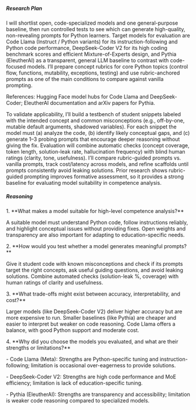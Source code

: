 ##### Research Plan



I will shortlist open, code-specialized models and one general-purpose baseline, then run controlled tests to see which can generate high-quality, non-revealing prompts for Python learners. Target models for evaluation are Code Llama (Instruct / Python variants) for its instruction-following and Python code performance, DeepSeek-Coder V2 for its high coding benchmark scores and efficient Mixture-of-Experts design, and Pythia (EleutherAI) as a transparent, general LLM baseline to contrast with code-focused models. I’ll prepare concept rubrics for core Python topics (control flow, functions, mutability, exceptions, testing) and use rubric-anchored prompts as one of the main conditions to compare against vanilla prompting.  

References: Hugging Face model hubs for Code Llama and DeepSeek-Coder; EleutherAI documentation and arXiv papers for Pythia.  



To validate applicability, I’ll build a testbench of student snippets labeled with the intended concept and common misconceptions (e.g., off-by-one, mutable default arguments, shadowed variables). For each snippet the model must (a) analyze the code, (b) identify likely conceptual gaps, and (c) generate 1–3 probing prompts that encourage deeper reasoning without giving the fix. Evaluation will combine automatic checks (concept coverage, token length, solution-leak rate, hallucination frequency) with blind human ratings (clarity, tone, usefulness). I’ll compare rubric-guided prompts vs. vanilla prompts, track cost/latency across models, and refine scaffolds until prompts consistently avoid leaking solutions. Prior research shows rubric-guided prompting improves formative assessment, so it provides a strong baseline for evaluating model suitability in competence analysis.  





##### Reasoning 



1\. \*\*What makes a model suitable for high-level competence analysis?\*\*  

A suitable model must understand Python code, follow instructions reliably, and highlight conceptual issues without providing fixes. Open weights and transparency are also important for adapting to education-specific needs.  



2\. \*\*How would you test whether a model generates meaningful prompts?\*\*  

Give it student code with known misconceptions and check if its prompts target the right concepts, ask useful guiding questions, and avoid leaking solutions. Combine automated checks (solution-leak %, coverage) with human ratings of clarity and usefulness.  



3\. \*\*What trade-offs might exist between accuracy, interpretability, and cost?\*\*  

Larger models (like DeepSeek-Coder V2) deliver higher accuracy but are more expensive to run. Smaller baselines (like Pythia) are cheaper and easier to interpret but weaker on code reasoning. Code Llama offers a balance, with good Python support and moderate cost.  



4\. \*\*Why did you choose the models you evaluated, and what are their strengths or limitations?\*\*  

\- Code Llama (Meta): Strengths are Python-specific tuning and instruction-following; limitation is occasional over-eagerness to provide solutions.  

\- DeepSeek-Coder V2: Strengths are high code performance and MoE efficiency; limitation is lack of education-specific tuning.  

\- Pythia (EleutherAI): Strengths are transparency and accessibility; limitation is weaker code reasoning compared to specialized models.  

